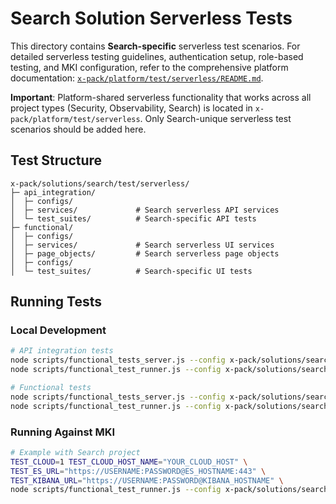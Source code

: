 # Search Solution Serverless Tests

This directory contains **Search-specific** serverless test scenarios. For detailed serverless testing guidelines, authentication setup, role-based testing, and MKI configuration, refer to the comprehensive platform documentation: [`x-pack/platform/test/serverless/README.md`](../../../platform/test/serverless/README.md).

**Important**: Platform-shared serverless functionality that works across all project types (Security, Observability, Search) is located in `x-pack/platform/test/serverless`. Only Search-unique serverless test scenarios should be added here.

## Test Structure

```
x-pack/solutions/search/test/serverless/
├─ api_integration/
│  ├─ configs/
│  ├─ services/             # Search serverless API services
│  └─ test_suites/          # Search-specific API tests
├─ functional/
│  ├─ configs/
│  ├─ services/             # Search serverless UI services
│  ├─ page_objects/         # Search serverless page objects
│  ├─ configs/
│  └─ test_suites/          # Search-specific UI tests
```

## Running Tests

### Local Development

```bash
# API integration tests
node scripts/functional_tests_server.js --config x-pack/solutions/search/test/serverless/api_integration/configs/config.ts
node scripts/functional_test_runner.js --config x-pack/solutions/search/test/serverless/api_integration/configs/config.ts

# Functional tests
node scripts/functional_tests_server.js --config x-pack/solutions/search/test/serverless/functional/configs/config.ts
node scripts/functional_test_runner.js --config x-pack/solutions/search/test/serverless/functional/configs/config.ts
```

### Running Against MKI

```bash
# Example with Search project
TEST_CLOUD=1 TEST_CLOUD_HOST_NAME="YOUR_CLOUD_HOST" \
TEST_ES_URL="https://USERNAME:PASSWORD@ES_HOSTNAME:443" \
TEST_KIBANA_URL="https://USERNAME:PASSWORD@KIBANA_HOSTNAME" \
node scripts/functional_test_runner.js --config x-pack/solutions/search/test/serverless/api_integration/configs/config.ts --exclude-tag=skipMKI
```
